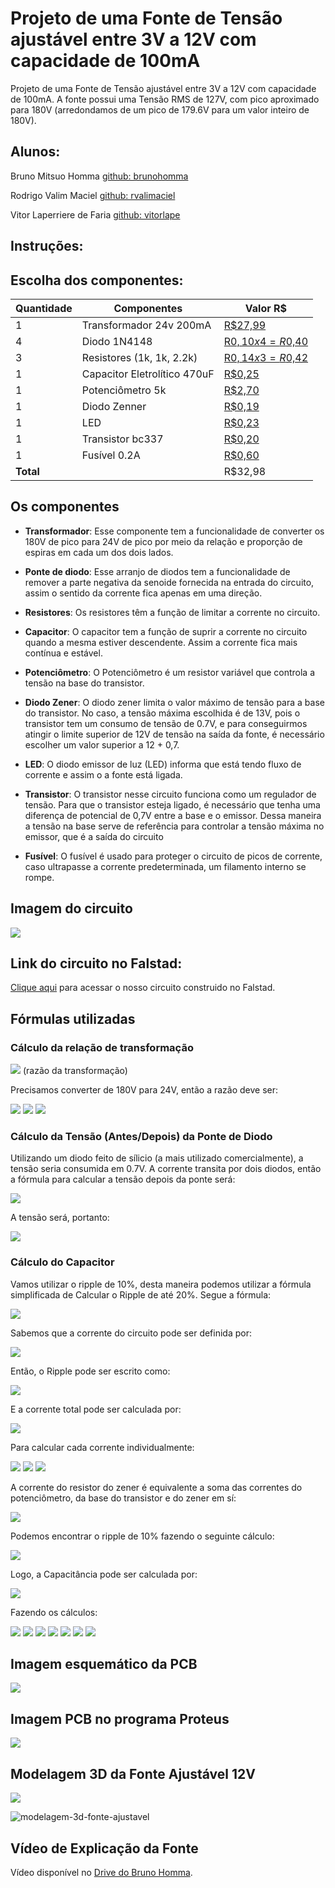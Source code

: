 # Projeto de uma Fonte de Tensão ajustável entre 3V a 12V com capacidade de 100mA
Projeto de uma Fonte de Tensão ajustável entre 3V a 12V com capacidade de 100mA. A fonte possui uma Tensão RMS de 127V, com pico aproximado para 180V (arredondamos de um pico de 179.6V para um valor inteiro de 180V).


## Alunos:
Bruno Mitsuo Homma [github: brunohomma](https://github.com/brunohomma)

Rodrigo Valim Maciel [github: rvalimaciel](https://github.com/rvalimaciel)

Vitor Laperriere de Faria [github: vitorlape](https://github.com/vitorlape)

## Instruções:

## Escolha dos componentes:
| Quantidade | Componentes                 | Valor R$ |
|------------|-----------------------------|----------|
| 1          | Transformador 24v 200mA     | [R$27,99](https://tinyurl.com/transformador24v) |
| 4          | Diodo 1N4148                | [R$0,10 x 4 = R$0,40](https://tinyurl.com/vd29hv2v) |
| 3          | Resistores (1k, 1k, 2.2k)| [R$0,14 x 3 = R$0,42](https://tinyurl.com/resistor1k) |
| 1          | Capacitor Eletrolítico 470uF| [R$0,25](https://tinyurl.com/xkf6jmpc) |
| 1          | Potenciômetro 5k            | [R$2,70](https://tinyurl.com/25ct25jr) |
| 1          | Diodo Zenner                | [R$0,19](https://tinyurl.com/diodozener13v) |
| 1          | LED                         | [R$0,23](https://tinyurl.com/ledazul5mm) |
| 1          | Transistor bc337            | [R$0,20](https://tinyurl.com/transistorbc337) |
| 1          | Fusível 0.2A                | [R$0,60](https://tinyurl.com/65jvr5db) |
| **Total**  |                             |  R$32,98    |

## Os componentes

* **Transformador**: Esse componente tem a funcionalidade de converter os 180V de pico para 24V de pico por meio da relação e proporção de espiras em cada um dos dois lados.

* **Ponte de diodo**: Esse arranjo de diodos tem a funcionalidade de remover a parte negativa da senoide fornecida na entrada do circuito, assim o sentido da corrente fica apenas em uma direção.

* **Resistores**: Os resistores têm a função de limitar a corrente no circuito.

* **Capacitor**: O capacitor tem a função de suprir a corrente no circuito quando a mesma estiver descendente. Assim a corrente fica mais contínua e estável.

* **Potenciômetro**: O Potenciômetro é um resistor variável que controla a tensão na base do transistor.

* **Diodo Zener**: O diodo zener limita o valor máximo de tensão para a base do transistor. No caso, a tensão máxima escolhida é de 13V, pois o transistor tem um consumo de tensão de 0.7V, e para conseguirmos atingir o limite superior de 12V de tensão na saída da fonte, é necessário escolher um valor superior a 12 + 0,7.

* **LED**: O diodo emissor de luz (LED) informa que está tendo fluxo de corrente e assim o a fonte está ligada.

* **Transistor**: O transistor nesse circuito funciona como um regulador de tensão. Para que o transistor esteja ligado, é necessário que tenha uma diferença de potencial de 0,7V  entre a base e o emissor. Dessa maneira a tensão na base serve de referência para controlar a tensão máxima no emissor, que é a saída do circuito

* **Fusível**: O fusível é usado para proteger o circuito de picos de corrente, caso ultrapasse a corrente predeterminada, um filamento interno se rompe.

## Imagem do circuito
<img src="./Imagens/circuito falstad.png">

## Link do circuito no Falstad:
<a href="https://tinyurl.com/ygy8f4wm" target="_blank">Clique aqui</a> para acessar o nosso circuito construido no Falstad.

## Fórmulas utilizadas

### Cálculo da relação de transformação
<img src="https://render.githubusercontent.com/render/math?math=r_{t} = \frac{V_{s}}{V_{p}}"> (razão da transformação)

Precisamos converter de 180V para 24V, então a razão deve ser:

<img src="https://render.githubusercontent.com/render/math?math=V_{p} = 180V">
<img src="https://render.githubusercontent.com/render/math?math=V_{s} = 24V">

<img src="https://render.githubusercontent.com/render/math?math=\frac{24}{180} = 0.133...">

### Cálculo da Tensão (Antes/Depois) da Ponte de Diodo

Utilizando um diodo feito de sílicio (a mais utilizado comercialmente), a tensão seria consumida em 0.7V. A corrente transita por dois diodos, então a fórmula para calcular a tensão depois da ponte será:

<img src="https://render.githubusercontent.com/render/math?math=V_{depois} = V_{antes} - 2V_{d}">

A tensão será, portanto:

<img src="https://render.githubusercontent.com/render/math?math=24 - 2 \cdot 0.7 = 22.6V">

### Cálculo do Capacitor

Vamos utilizar o ripple de 10%, desta maneira podemos utilizar a fórmula simplificada de Calcular o Ripple de até 20%. Segue a fórmula:

<img src="https://render.githubusercontent.com/render/math?math=V_{ripple} = \frac{V_{s}}{2f \cdot C \cdot R_{eq}}">

Sabemos que a corrente do circuito pode ser definida por:

<img src="https://render.githubusercontent.com/render/math?math=i = \frac{V_{s}}{R_{eq}}">

Então, o Ripple pode ser escrito como:

<img src="https://render.githubusercontent.com/render/math?math=V_{ripple} = \frac{i}{2f \cdot C}">

E a corrente total pode ser calculada por:

<img src="https://render.githubusercontent.com/render/math?math=i = i_{carga} %2b i_{pot} %2b i_{zener} %2b i_{LED}">

Para calcular cada corrente individualmente:

<img src="https://render.githubusercontent.com/render/math?math=i_{carga} = \frac{V_{zener} - V_{be}}{120}">
<img src="https://render.githubusercontent.com/render/math?math=i_{RZener} = \frac{V_{medio} - V_{zener}}{1000}">
<img src="https://render.githubusercontent.com/render/math?math=i_{LED} = \frac{V_{medio}-1.8}{1000}">

A corrente do resistor do zener é equivalente a soma das correntes do potenciômetro, da base do transistor e do zener em sí:

<img src="https://render.githubusercontent.com/render/math?math=i_{RZener} = i_{pot} %2b i_{B} %2b i_{zener}">

Podemos encontrar o ripple de 10% fazendo o seguinte cálculo:

<img src="https://render.githubusercontent.com/render/math?math=V_{ripple} = 0.1 \cdot V_{s}">

Logo, a Capacitância pode ser calculada por:

<img src="https://render.githubusercontent.com/render/math?math=C = \frac{i}{2f \cdot V_{ripple}}">

Fazendo os cálculos:

<img src="https://render.githubusercontent.com/render/math?math=V_{ripple} = 0.1 \cdot 22.6 = 2.26">
<img src="https://render.githubusercontent.com/render/math?math=V_{media} = V_{s} - \frac{2.26}{2}">
<img src="https://render.githubusercontent.com/render/math?math=i_{carga} = \frac{13 - 0.7}{120} = 0.1025">
<img src="https://render.githubusercontent.com/render/math?math=i_{Rzener} = \frac{21.47 - 13}{1000} \approx 0.0085">
<img src="https://render.githubusercontent.com/render/math?math=i_{LED} = \frac{21.47 - 1.8}{1000} \approx 0.0197">
<img src="https://render.githubusercontent.com/render/math?math=i = 0.1025 %2b 0.0085 %2b 0.0197 \approx 0.1307">
<img src="https://render.githubusercontent.com/render/math?math=C = \frac{0.1307}{2 \cdot 60 \cdot 2.26} \cdot 10^{6} \approx 481.93">

## Imagem esquemático da PCB
<img src="./Imagens/esquematico pcb.jpg">

## Imagem PCB no programa Proteus
<img src="./Imagens/esquematico proteus.jpg">

## Modelagem 3D da Fonte Ajustável 12V

<img src="./Imagens/placa proteus.jpg">

![modelagem-3d-fonte-ajustavel](./Videos/placa3d.gif)

## Vídeo de Explicação da Fonte
Vídeo disponível no [Drive do Bruno Homma]().

